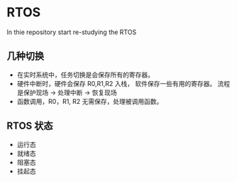 # RTOS
In thie repository start re-studying the RTOS 
## 几种切换
- 在实时系统中，任务切换是会保存所有的寄存器。
- 硬件中断时，硬件会保存 R0,R1,R2 入栈， 软件保存一些有用的寄存器。 流程是保护现场 -> 处理中断 -> 恢复现场
- 函数调用，R0，R1, R2 无需保存，处理被调用函数。

## RTOS 状态
- 运行态
- 就绪态
- 阻塞态
- 挂起态
